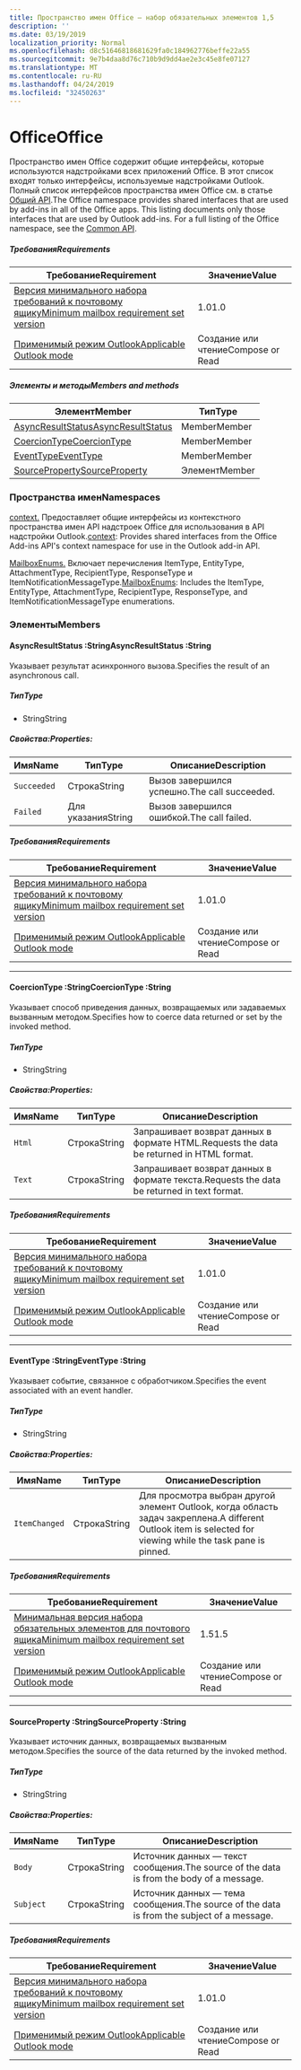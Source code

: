```yaml
---
title: Пространство имен Office — набор обязательных элементов 1,5
description: ''
ms.date: 03/19/2019
localization_priority: Normal
ms.openlocfilehash: d8c51646818681629fa0c184962776beffe22a55
ms.sourcegitcommit: 9e7b4daa8d76c710b9d9dd4ae2e3c45e8fe07127
ms.translationtype: MT
ms.contentlocale: ru-RU
ms.lasthandoff: 04/24/2019
ms.locfileid: "32450263"
---
```

# <a name="office"></a><span data-ttu-id="a2961-102">Office</span><span class="sxs-lookup"><span data-stu-id="a2961-102">Office</span></span>

<span data-ttu-id="a2961-p101">Пространство имен Office содержит общие интерфейсы, которые используются надстройками всех приложений Office. В этот список входят только интерфейсы, используемые надстройками Outlook. Полный список интерфейсов пространства имен Office см. в статье [Общий API](/javascript/api/office).</span><span class="sxs-lookup"><span data-stu-id="a2961-p101">The Office namespace provides shared interfaces that are used by add-ins in all of the Office apps. This listing documents only those interfaces that are used by Outlook add-ins. For a full listing of the Office namespace, see the [Common API](/javascript/api/office).</span></span>

##### <a name="requirements"></a><span data-ttu-id="a2961-105">Требования</span><span class="sxs-lookup"><span data-stu-id="a2961-105">Requirements</span></span>

|<span data-ttu-id="a2961-106">Требование</span><span class="sxs-lookup"><span data-stu-id="a2961-106">Requirement</span></span>| <span data-ttu-id="a2961-107">Значение</span><span class="sxs-lookup"><span data-stu-id="a2961-107">Value</span></span>|
|---|---|
|[<span data-ttu-id="a2961-108">Версия минимального набора требований к почтовому ящику</span><span class="sxs-lookup"><span data-stu-id="a2961-108">Minimum mailbox requirement set version</span></span>](/office/dev/add-ins/reference/requirement-sets/outlook-api-requirement-sets)| <span data-ttu-id="a2961-109">1.0</span><span class="sxs-lookup"><span data-stu-id="a2961-109">1.0</span></span>|
|[<span data-ttu-id="a2961-110">Применимый режим Outlook</span><span class="sxs-lookup"><span data-stu-id="a2961-110">Applicable Outlook mode</span></span>](/outlook/add-ins/#extension-points)| <span data-ttu-id="a2961-111">Создание или чтение</span><span class="sxs-lookup"><span data-stu-id="a2961-111">Compose or Read</span></span>|

##### <a name="members-and-methods"></a><span data-ttu-id="a2961-112">Элементы и методы</span><span class="sxs-lookup"><span data-stu-id="a2961-112">Members and methods</span></span>

| <span data-ttu-id="a2961-113">Элемент</span><span class="sxs-lookup"><span data-stu-id="a2961-113">Member</span></span> | <span data-ttu-id="a2961-114">Тип</span><span class="sxs-lookup"><span data-stu-id="a2961-114">Type</span></span> |
|--------|------|
| [<span data-ttu-id="a2961-115">AsyncResultStatus</span><span class="sxs-lookup"><span data-stu-id="a2961-115">AsyncResultStatus</span></span>](#asyncresultstatus-string) | <span data-ttu-id="a2961-116">Member</span><span class="sxs-lookup"><span data-stu-id="a2961-116">Member</span></span> |
| [<span data-ttu-id="a2961-117">CoercionType</span><span class="sxs-lookup"><span data-stu-id="a2961-117">CoercionType</span></span>](#coerciontype-string) | <span data-ttu-id="a2961-118">Member</span><span class="sxs-lookup"><span data-stu-id="a2961-118">Member</span></span> |
| [<span data-ttu-id="a2961-119">EventType</span><span class="sxs-lookup"><span data-stu-id="a2961-119">EventType</span></span>](#eventtype-string) | <span data-ttu-id="a2961-120">Member</span><span class="sxs-lookup"><span data-stu-id="a2961-120">Member</span></span> |
| [<span data-ttu-id="a2961-121">SourceProperty</span><span class="sxs-lookup"><span data-stu-id="a2961-121">SourceProperty</span></span>](#sourceproperty-string) | <span data-ttu-id="a2961-122">Элемент</span><span class="sxs-lookup"><span data-stu-id="a2961-122">Member</span></span> |

### <a name="namespaces"></a><span data-ttu-id="a2961-123">Пространства имен</span><span class="sxs-lookup"><span data-stu-id="a2961-123">Namespaces</span></span>

<span data-ttu-id="a2961-124">[context.](office.context.md) Предоставляет общие интерфейсы из контекстного пространства имен API надстроек Office для использования в API надстройки Outlook.</span><span class="sxs-lookup"><span data-stu-id="a2961-124">[context](office.context.md): Provides shared interfaces from the Office Add-ins API's context namespace for use in the Outlook add-in API.</span></span>

<span data-ttu-id="a2961-125">[MailboxEnums.](/javascript/api/outlook_1_5/office.mailboxenums.attachmenttype) Включает перечисления ItemType, EntityType, AttachmentType, RecipientType, ResponseType и ItemNotificationMessageType.</span><span class="sxs-lookup"><span data-stu-id="a2961-125">[MailboxEnums](/javascript/api/outlook_1_5/office.mailboxenums.attachmenttype): Includes the ItemType, EntityType, AttachmentType, RecipientType, ResponseType, and ItemNotificationMessageType enumerations.</span></span>

### <a name="members"></a><span data-ttu-id="a2961-126">Элементы</span><span class="sxs-lookup"><span data-stu-id="a2961-126">Members</span></span>

####  <a name="asyncresultstatus-string"></a><span data-ttu-id="a2961-127">AsyncResultStatus :String</span><span class="sxs-lookup"><span data-stu-id="a2961-127">AsyncResultStatus :String</span></span>

<span data-ttu-id="a2961-128">Указывает результат асинхронного вызова.</span><span class="sxs-lookup"><span data-stu-id="a2961-128">Specifies the result of an asynchronous call.</span></span>

##### <a name="type"></a><span data-ttu-id="a2961-129">Тип</span><span class="sxs-lookup"><span data-stu-id="a2961-129">Type</span></span>

*   <span data-ttu-id="a2961-130">String</span><span class="sxs-lookup"><span data-stu-id="a2961-130">String</span></span>

##### <a name="properties"></a><span data-ttu-id="a2961-131">Свойства:</span><span class="sxs-lookup"><span data-stu-id="a2961-131">Properties:</span></span>

|<span data-ttu-id="a2961-132">Имя</span><span class="sxs-lookup"><span data-stu-id="a2961-132">Name</span></span>| <span data-ttu-id="a2961-133">Тип</span><span class="sxs-lookup"><span data-stu-id="a2961-133">Type</span></span>| <span data-ttu-id="a2961-134">Описание</span><span class="sxs-lookup"><span data-stu-id="a2961-134">Description</span></span>|
|---|---|---|
|`Succeeded`| <span data-ttu-id="a2961-135">Строка</span><span class="sxs-lookup"><span data-stu-id="a2961-135">String</span></span>|<span data-ttu-id="a2961-136">Вызов завершился успешно.</span><span class="sxs-lookup"><span data-stu-id="a2961-136">The call succeeded.</span></span>|
|`Failed`| <span data-ttu-id="a2961-137">Для указания</span><span class="sxs-lookup"><span data-stu-id="a2961-137">String</span></span>|<span data-ttu-id="a2961-138">Вызов завершился ошибкой.</span><span class="sxs-lookup"><span data-stu-id="a2961-138">The call failed.</span></span>|

##### <a name="requirements"></a><span data-ttu-id="a2961-139">Требования</span><span class="sxs-lookup"><span data-stu-id="a2961-139">Requirements</span></span>

|<span data-ttu-id="a2961-140">Требование</span><span class="sxs-lookup"><span data-stu-id="a2961-140">Requirement</span></span>| <span data-ttu-id="a2961-141">Значение</span><span class="sxs-lookup"><span data-stu-id="a2961-141">Value</span></span>|
|---|---|
|[<span data-ttu-id="a2961-142">Версия минимального набора требований к почтовому ящику</span><span class="sxs-lookup"><span data-stu-id="a2961-142">Minimum mailbox requirement set version</span></span>](/office/dev/add-ins/reference/requirement-sets/outlook-api-requirement-sets)| <span data-ttu-id="a2961-143">1.0</span><span class="sxs-lookup"><span data-stu-id="a2961-143">1.0</span></span>|
|[<span data-ttu-id="a2961-144">Применимый режим Outlook</span><span class="sxs-lookup"><span data-stu-id="a2961-144">Applicable Outlook mode</span></span>](/outlook/add-ins/#extension-points)| <span data-ttu-id="a2961-145">Создание или чтение</span><span class="sxs-lookup"><span data-stu-id="a2961-145">Compose or Read</span></span>|

---

####  <a name="coerciontype-string"></a><span data-ttu-id="a2961-146">CoercionType :String</span><span class="sxs-lookup"><span data-stu-id="a2961-146">CoercionType :String</span></span>

<span data-ttu-id="a2961-147">Указывает способ приведения данных, возвращаемых или задаваемых вызванным методом.</span><span class="sxs-lookup"><span data-stu-id="a2961-147">Specifies how to coerce data returned or set by the invoked method.</span></span>

##### <a name="type"></a><span data-ttu-id="a2961-148">Тип</span><span class="sxs-lookup"><span data-stu-id="a2961-148">Type</span></span>

*   <span data-ttu-id="a2961-149">String</span><span class="sxs-lookup"><span data-stu-id="a2961-149">String</span></span>

##### <a name="properties"></a><span data-ttu-id="a2961-150">Свойства:</span><span class="sxs-lookup"><span data-stu-id="a2961-150">Properties:</span></span>

|<span data-ttu-id="a2961-151">Имя</span><span class="sxs-lookup"><span data-stu-id="a2961-151">Name</span></span>| <span data-ttu-id="a2961-152">Тип</span><span class="sxs-lookup"><span data-stu-id="a2961-152">Type</span></span>| <span data-ttu-id="a2961-153">Описание</span><span class="sxs-lookup"><span data-stu-id="a2961-153">Description</span></span>|
|---|---|---|
|`Html`| <span data-ttu-id="a2961-154">Строка</span><span class="sxs-lookup"><span data-stu-id="a2961-154">String</span></span>|<span data-ttu-id="a2961-155">Запрашивает возврат данных в формате HTML.</span><span class="sxs-lookup"><span data-stu-id="a2961-155">Requests the data be returned in HTML format.</span></span>|
|`Text`| <span data-ttu-id="a2961-156">Строка</span><span class="sxs-lookup"><span data-stu-id="a2961-156">String</span></span>|<span data-ttu-id="a2961-157">Запрашивает возврат данных в формате текста.</span><span class="sxs-lookup"><span data-stu-id="a2961-157">Requests the data be returned in text format.</span></span>|

##### <a name="requirements"></a><span data-ttu-id="a2961-158">Требования</span><span class="sxs-lookup"><span data-stu-id="a2961-158">Requirements</span></span>

|<span data-ttu-id="a2961-159">Требование</span><span class="sxs-lookup"><span data-stu-id="a2961-159">Requirement</span></span>| <span data-ttu-id="a2961-160">Значение</span><span class="sxs-lookup"><span data-stu-id="a2961-160">Value</span></span>|
|---|---|
|[<span data-ttu-id="a2961-161">Версия минимального набора требований к почтовому ящику</span><span class="sxs-lookup"><span data-stu-id="a2961-161">Minimum mailbox requirement set version</span></span>](/office/dev/add-ins/reference/requirement-sets/outlook-api-requirement-sets)| <span data-ttu-id="a2961-162">1.0</span><span class="sxs-lookup"><span data-stu-id="a2961-162">1.0</span></span>|
|[<span data-ttu-id="a2961-163">Применимый режим Outlook</span><span class="sxs-lookup"><span data-stu-id="a2961-163">Applicable Outlook mode</span></span>](/outlook/add-ins/#extension-points)| <span data-ttu-id="a2961-164">Создание или чтение</span><span class="sxs-lookup"><span data-stu-id="a2961-164">Compose or Read</span></span>|

---

####  <a name="eventtype-string"></a><span data-ttu-id="a2961-165">EventType :String</span><span class="sxs-lookup"><span data-stu-id="a2961-165">EventType :String</span></span>

<span data-ttu-id="a2961-166">Указывает событие, связанное с обработчиком.</span><span class="sxs-lookup"><span data-stu-id="a2961-166">Specifies the event associated with an event handler.</span></span>

##### <a name="type"></a><span data-ttu-id="a2961-167">Тип</span><span class="sxs-lookup"><span data-stu-id="a2961-167">Type</span></span>

*   <span data-ttu-id="a2961-168">String</span><span class="sxs-lookup"><span data-stu-id="a2961-168">String</span></span>

##### <a name="properties"></a><span data-ttu-id="a2961-169">Свойства:</span><span class="sxs-lookup"><span data-stu-id="a2961-169">Properties:</span></span>

| <span data-ttu-id="a2961-170">Имя</span><span class="sxs-lookup"><span data-stu-id="a2961-170">Name</span></span> | <span data-ttu-id="a2961-171">Тип</span><span class="sxs-lookup"><span data-stu-id="a2961-171">Type</span></span> | <span data-ttu-id="a2961-172">Описание</span><span class="sxs-lookup"><span data-stu-id="a2961-172">Description</span></span> |
|---|---|---|
|`ItemChanged`| <span data-ttu-id="a2961-173">Строка</span><span class="sxs-lookup"><span data-stu-id="a2961-173">String</span></span> | <span data-ttu-id="a2961-174">Для просмотра выбран другой элемент Outlook, когда область задач закреплена.</span><span class="sxs-lookup"><span data-stu-id="a2961-174">A different Outlook item is selected for viewing while the task pane is pinned.</span></span> |

##### <a name="requirements"></a><span data-ttu-id="a2961-175">Требования</span><span class="sxs-lookup"><span data-stu-id="a2961-175">Requirements</span></span>

|<span data-ttu-id="a2961-176">Требование</span><span class="sxs-lookup"><span data-stu-id="a2961-176">Requirement</span></span>| <span data-ttu-id="a2961-177">Значение</span><span class="sxs-lookup"><span data-stu-id="a2961-177">Value</span></span>|
|---|---|
|[<span data-ttu-id="a2961-178">Минимальная версия набора обязательных элементов для почтового ящика</span><span class="sxs-lookup"><span data-stu-id="a2961-178">Minimum mailbox requirement set version</span></span>](/office/dev/add-ins/reference/requirement-sets/outlook-api-requirement-sets)| <span data-ttu-id="a2961-179">1.5</span><span class="sxs-lookup"><span data-stu-id="a2961-179">1.5</span></span> |
|[<span data-ttu-id="a2961-180">Применимый режим Outlook</span><span class="sxs-lookup"><span data-stu-id="a2961-180">Applicable Outlook mode</span></span>](/outlook/add-ins/#extension-points)| <span data-ttu-id="a2961-181">Создание или чтение</span><span class="sxs-lookup"><span data-stu-id="a2961-181">Compose or Read</span></span> |

---

####  <a name="sourceproperty-string"></a><span data-ttu-id="a2961-182">SourceProperty :String</span><span class="sxs-lookup"><span data-stu-id="a2961-182">SourceProperty :String</span></span>

<span data-ttu-id="a2961-183">Указывает источник данных, возвращаемых вызванным методом.</span><span class="sxs-lookup"><span data-stu-id="a2961-183">Specifies the source of the data returned by the invoked method.</span></span>

##### <a name="type"></a><span data-ttu-id="a2961-184">Тип</span><span class="sxs-lookup"><span data-stu-id="a2961-184">Type</span></span>

*   <span data-ttu-id="a2961-185">String</span><span class="sxs-lookup"><span data-stu-id="a2961-185">String</span></span>

##### <a name="properties"></a><span data-ttu-id="a2961-186">Свойства:</span><span class="sxs-lookup"><span data-stu-id="a2961-186">Properties:</span></span>

|<span data-ttu-id="a2961-187">Имя</span><span class="sxs-lookup"><span data-stu-id="a2961-187">Name</span></span>| <span data-ttu-id="a2961-188">Тип</span><span class="sxs-lookup"><span data-stu-id="a2961-188">Type</span></span>| <span data-ttu-id="a2961-189">Описание</span><span class="sxs-lookup"><span data-stu-id="a2961-189">Description</span></span>|
|---|---|---|
|`Body`| <span data-ttu-id="a2961-190">Строка</span><span class="sxs-lookup"><span data-stu-id="a2961-190">String</span></span>|<span data-ttu-id="a2961-191">Источник данных — текст сообщения.</span><span class="sxs-lookup"><span data-stu-id="a2961-191">The source of the data is from the body of a message.</span></span>|
|`Subject`| <span data-ttu-id="a2961-192">Строка</span><span class="sxs-lookup"><span data-stu-id="a2961-192">String</span></span>|<span data-ttu-id="a2961-193">Источник данных — тема сообщения.</span><span class="sxs-lookup"><span data-stu-id="a2961-193">The source of the data is from the subject of a message.</span></span>|

##### <a name="requirements"></a><span data-ttu-id="a2961-194">Требования</span><span class="sxs-lookup"><span data-stu-id="a2961-194">Requirements</span></span>

|<span data-ttu-id="a2961-195">Требование</span><span class="sxs-lookup"><span data-stu-id="a2961-195">Requirement</span></span>| <span data-ttu-id="a2961-196">Значение</span><span class="sxs-lookup"><span data-stu-id="a2961-196">Value</span></span>|
|---|---|
|[<span data-ttu-id="a2961-197">Версия минимального набора требований к почтовому ящику</span><span class="sxs-lookup"><span data-stu-id="a2961-197">Minimum mailbox requirement set version</span></span>](/office/dev/add-ins/reference/requirement-sets/outlook-api-requirement-sets)| <span data-ttu-id="a2961-198">1.0</span><span class="sxs-lookup"><span data-stu-id="a2961-198">1.0</span></span>|
|[<span data-ttu-id="a2961-199">Применимый режим Outlook</span><span class="sxs-lookup"><span data-stu-id="a2961-199">Applicable Outlook mode</span></span>](/outlook/add-ins/#extension-points)| <span data-ttu-id="a2961-200">Создание или чтение</span><span class="sxs-lookup"><span data-stu-id="a2961-200">Compose or Read</span></span>|
